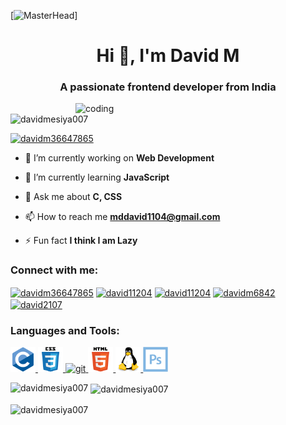 [![MasterHead](https://teeltechcanada.com/2015/wp-content/uploads/2017/07/hacker-banner.jpg)]
<h1 align="center">Hi 👋, I'm David M</h1>
<h3 align="center">A passionate frontend developer from India</h3>
<img align="right" alt="coding" width="400" src="https://cdn.dribbble.com/users/926537/screenshots/4502924/python-2.gif">

<p align="left"> <img src="https://komarev.com/ghpvc/?username=davidmesiya007&label=Profile%20views&color=0e75b6&style=flat" alt="davidmesiya007" /> </p>

<p align="left"> <a href="https://twitter.com/davidm36647865" target="blank"><img src="https://img.shields.io/twitter/follow/davidm36647865?logo=twitter&style=for-the-badge" alt="davidm36647865" /></a> </p>

- 🔭 I’m currently working on **Web Development**

- 🌱 I’m currently learning **JavaScript**

- 💬 Ask me about **C, CSS**

- 📫 How to reach me **mddavid1104@gmail.com**

- ⚡ Fun fact **I think I am Lazy**

<h3 align="left">Connect with me:</h3>
<p align="left">
<a href="https://twitter.com/davidm36647865" target="blank"><img align="center" src="https://raw.githubusercontent.com/rahuldkjain/github-profile-readme-generator/master/src/images/icons/Social/twitter.svg" alt="davidm36647865" height="30" width="40" /></a>
<a href="https://linkedin.com/in/david11204" target="blank"><img align="center" src="https://raw.githubusercontent.com/rahuldkjain/github-profile-readme-generator/master/src/images/icons/Social/linked-in-alt.svg" alt="david11204" height="30" width="40" /></a>
<a href="https://fb.com/david11204" target="blank"><img align="center" src="https://raw.githubusercontent.com/rahuldkjain/github-profile-readme-generator/master/src/images/icons/Social/facebook.svg" alt="david11204" height="30" width="40" /></a>
<a href="https://instagram.com/davidm6842" target="blank"><img align="center" src="https://raw.githubusercontent.com/rahuldkjain/github-profile-readme-generator/master/src/images/icons/Social/instagram.svg" alt="davidm6842" height="30" width="40" /></a>
<a href="https://www.codechef.com/users/david2107" target="blank"><img align="center" src="https://cdn.jsdelivr.net/npm/simple-icons@3.1.0/icons/codechef.svg" alt="david2107" height="30" width="40" /></a>
</p>

<h3 align="left">Languages and Tools:</h3>
<p align="left"> <a href="https://www.cprogramming.com/" target="_blank" rel="noreferrer"> <img src="https://raw.githubusercontent.com/devicons/devicon/master/icons/c/c-original.svg" alt="c" width="40" height="40"/> </a> <a href="https://www.w3schools.com/css/" target="_blank" rel="noreferrer"> <img src="https://raw.githubusercontent.com/devicons/devicon/master/icons/css3/css3-original-wordmark.svg" alt="css3" width="40" height="40"/> </a> <a href="https://git-scm.com/" target="_blank" rel="noreferrer"> <img src="https://www.vectorlogo.zone/logos/git-scm/git-scm-icon.svg" alt="git" width="40" height="40"/> </a> <a href="https://www.w3.org/html/" target="_blank" rel="noreferrer"> <img src="https://raw.githubusercontent.com/devicons/devicon/master/icons/html5/html5-original-wordmark.svg" alt="html5" width="40" height="40"/> </a> <a href="https://www.linux.org/" target="_blank" rel="noreferrer"> <img src="https://raw.githubusercontent.com/devicons/devicon/master/icons/linux/linux-original.svg" alt="linux" width="40" height="40"/> </a> <a href="https://www.photoshop.com/en" target="_blank" rel="noreferrer"> <img src="https://raw.githubusercontent.com/devicons/devicon/master/icons/photoshop/photoshop-line.svg" alt="photoshop" width="40" height="40"/> </a> </p>

<p><img align="left" src="https://github-readme-stats.vercel.app/api/top-langs?username=davidmesiya007&show_icons=true&locale=en&layout=compact" alt="davidmesiya007" /></p>

<p>&nbsp;<img align="center" src="https://github-readme-stats.vercel.app/api?username=davidmesiya007&show_icons=true&locale=en" alt="davidmesiya007" /></p>

<p><img align="center" src="https://github-readme-streak-stats.herokuapp.com/?user=davidmesiya007&" alt="davidmesiya007" /></p>
